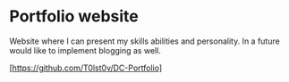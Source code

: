 # Portfolio website 



Website where I can present my skills abilities and personality. In a future would like to implement blogging as well.


[https://github.com/T0lst0v/DC-Portfolio]

